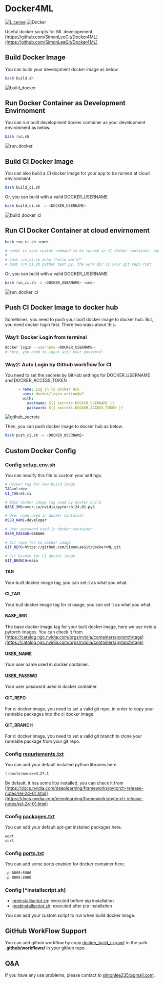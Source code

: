 # Docker4ML

[![License](https://img.shields.io/badge/License-MIT-yellow)](https://github.com/SimonLeeGit/Docker4ML/blob/main/LICENSE)
![Docker](https://img.shields.io/badge/docker-gray?logo=docker)

Useful docker scripts for ML developement.
[https://github.com/SimonLeeGit/Docker4ML](https://github.com/SimonLeeGit/Docker4ML)

## Build Docker Image

You can build your development docker image as below.

```bash
bash build.sh
```

![build_docker](./doc/build_docker.png)

## Run Docker Container as Development Envirnoment

You can run built development docker container as your development environment as below.

```bash
bash run.sh
```

![run_docker](./doc/run_docker.png)

## Build CI Docker Image

You can also build a CI docker image for your app to be runned at cloud environment.

```bash
bash build_ci.sh
```

Or, you can build with a valid DOCKER_USERNAME

```bash
bash build_ci.sh -u <DOCKER_USERNAME>
```

![build_docker_ci](./doc/build_docker_ci.png)

## Run CI Docker Container at cloud envirnoment

```bash
bash run_ci.sh <cmd>

# <cmd> is your custom command to be runned in CI docker container, such as:
#
# bash run_ci.sh echo "hello world"
# bash run_ci.sh python test.py, the work dir is your git repo root
```

Or, you can build with a valid DOCKER_USERNAME

```bash
bash run_ci.sh -u <DOCKER_USERNAME> <cmd>
```

![run_docker_ci](./doc/run_docker_ci.png)

## Push CI Docker Image to docker hub

Sometimes, you need to push your built docker image to docker hub.
But, you need docker login first. There two ways about this.

### Way1: Docker Login from terminal

```bash
docker login --username <DOCKER_USERNAME>
# here, you need to input with your password!
```

### Way2: Auto Login by Github workflow for CI

You need to set the secrete by GitHub settings for DOCKER_USERNAME and DOCKER_ACCESS_TOKEN

```yaml
      - name: Log in to Docker Hub
        uses: docker/login-action@v3
        with:
          username: ${{ secrets.DOCKER_USERNAME }}
          password: ${{ secrets.DOCKER_ACCESS_TOKEN }}
```

![github_secrets](./doc/github_secrets.png)

Then, you can push docker image to docker hub as below.

```bash
bash push_ci.sh -u <DOCKER_USERNAME>
```

## Custom Docker Config

### Config [setup_env.sh](./conf/setup_env.sh)

You can modify this file to custom your settings.

```bash
# Docker tag for new build image
TAG=ml:dev
CI_TAG=ml:ci

# Base docker image tag used by docker build
BASE_IMG=nvcr.io/nvidia/pytorch:24.01-py3

# User name used in docker container
USER_NAME=developer

# User password used in docker container
USER_PASSWD=666666

# Git repo for CI docker image
GIT_REPO=https://github.com/SimonLeeGit/Docker4ML.git

# Git branch for CI docker image
GIT_BRANCH=main
```

#### TAG

Your built docker image tag, you can set it as what you what.

#### CI_TAG

Your bult docker image tag for ci usage, you can set it as what you what.

#### BASE_IMG

The base docker image tag for your built docker image, here we use nvidia pytorch images.
You can check it from [https://catalog.ngc.nvidia.com/orgs/nvidia/containers/pytorch/tags](https://catalog.ngc.nvidia.com/orgs/nvidia/containers/pytorch/tags)

#### USER_NAME

Your user name used in docker container.

#### USER_PASSWD

Your user password used in docker container.

#### GIT_REPO

For ci docker image, you need to set a valid git repo, in order to copy your runnable packages into the ci docker image.

#### GIT_BRANCH

For ci docker image, you need to set a valid git branch to clone your runnable package from your git repo.

### Config [requriements.txt](./conf/requirements.txt)

You can add your default installed python libraries here.

```txt
transformers==4.27.1
```

By default, it has some libs installed, you can check it from [https://docs.nvidia.com/deeplearning/frameworks/pytorch-release-notes/rel-24-01.html](https://docs.nvidia.com/deeplearning/frameworks/pytorch-release-notes/rel-24-01.html)

### Config [packages.txt](./conf/packages.txt)

You can add your default apt-get installed packages here.

```txt
wget
curl
```

### Config [ports.txt](./conf/ports.txt)

You can add some ports enabled for docker container here.

```txt
-p 6006:6006
-p 8080:8080
```

### Config [*installscript.sh]

- [preinstallscript.sh](./conf/preinstallscript.sh): executed before pip installation
- [postinstallscript.sh](./conf/postinstallscript.sh): executed after pip installation

You can add your custom script to run when build docker image.

## GitHub WorkFlow Support

You can add github workflow by copy [docker_build_ci.yaml](./docker_build_ci.yml) to the path **.github/workflows/** in your github repo.

## Q&A

If you have any use problems, please contact to <simonlee235@gmail.com>.
